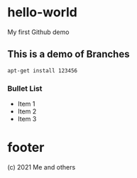 # hello-world
My first Github demo

## This is a demo of Branches
```
apt-get install 123456
```
### Bullet List
- Item 1
- Item 2
- Item 3


# footer
(c) 2021 Me and others
